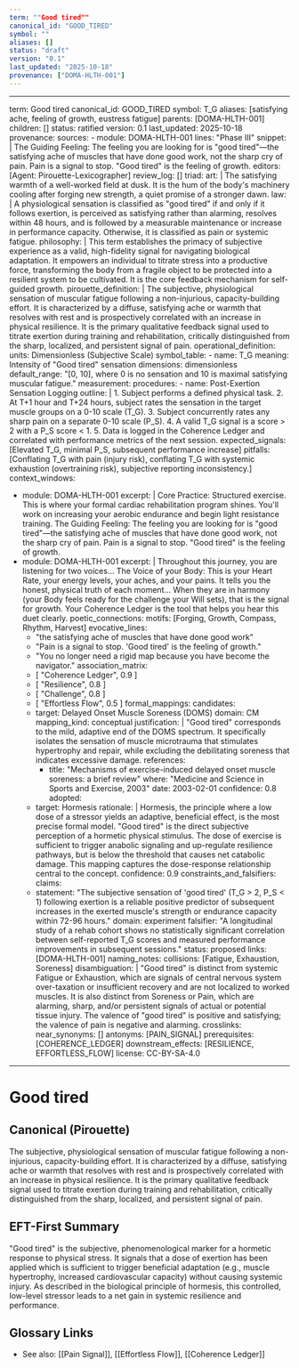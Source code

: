 ```yaml
---
term: ""Good tired""
canonical_id: "GOOD_TIRED"
symbol: ""
aliases: []
status: "draft"
version: "0.1"
last_updated: "2025-10-18"
provenance: ["DOMA-HLTH-001"]
---
```


---
term: Good tired
canonical_id: GOOD_TIRED
symbol: T_G
aliases: [satisfying ache, feeling of growth, eustress fatigue]
parents: [DOMA-HLTH-001]
children: []
status: ratified
version: 0.1
last_updated: 2025-10-18
provenance:
  sources:
    - module: DOMA-HLTH-001
      lines: "Phase III"
      snippet: |
        The Guiding Feeling: The feeling you are looking for is "good tired"—the satisfying ache of muscles that have done good work, not the sharp cry of pain. Pain is a signal to stop. "Good tired" is the feeling of growth.
  editors: [Agent: Pirouette-Lexicographer]
  review_log: []
triad:
  art: |
    The satisfying warmth of a well-worked field at dusk. It is the hum of the body's machinery cooling after forging new strength, a quiet promise of a stronger dawn.
  law: |
    A physiological sensation is classified as "good tired" if and only if it follows exertion, is perceived as satisfying rather than alarming, resolves within 48 hours, and is followed by a measurable maintenance or increase in performance capacity. Otherwise, it is classified as pain or systemic fatigue.
  philosophy: |
    This term establishes the primacy of subjective experience as a valid, high-fidelity signal for navigating biological adaptation. It empowers an individual to titrate stress into a productive force, transforming the body from a fragile object to be protected into a resilient system to be cultivated. It is the core feedback mechanism for self-guided growth.
pirouette_definition: |
  The subjective, physiological sensation of muscular fatigue following a non-injurious, capacity-building effort. It is characterized by a diffuse, satisfying ache or warmth that resolves with rest and is prospectively correlated with an increase in physical resilience. It is the primary qualitative feedback signal used to titrate exertion during training and rehabilitation, critically distinguished from the sharp, localized, and persistent signal of pain.
operational_definition:
  units: Dimensionless (Subjective Scale)
  symbol_table:
    - name: T_G
      meaning: Intensity of "Good tired" sensation
      dimensions: dimensionless
      default_range: "[0, 10], where 0 is no sensation and 10 is maximal satisfying muscular fatigue."
  measurement:
    procedures:
      - name: Post-Exertion Sensation Logging
        outline: |
          1. Subject performs a defined physical task.
          2. At T+1 hour and T+24 hours, subject rates the sensation in the target muscle groups on a 0-10 scale (T_G).
          3. Subject concurrently rates any sharp pain on a separate 0-10 scale (P_S).
          4. A valid T_G signal is a score > 2 with a P_S score < 1.
          5. Data is logged in the Coherence Ledger and correlated with performance metrics of the next session.
        expected_signals: [Elevated T_G, minimal P_S, subsequent performance increase]
        pitfalls: [Conflating T_G with pain (injury risk), conflating T_G with systemic exhaustion (overtraining risk), subjective reporting inconsistency.]
context_windows:
  - module: DOMA-HLTH-001
    excerpt: |
      Core Practice: Structured exercise. This is where your formal cardiac rehabilitation program shines. You'll work on increasing your aerobic endurance and begin light resistance training. The Guiding Feeling: The feeling you are looking for is "good tired"—the satisfying ache of muscles that have done good work, not the sharp cry of pain. Pain is a signal to stop. "Good tired" is the feeling of growth.
  - module: DOMA-HLTH-001
    excerpt: |
      Throughout this journey, you are listening for two voices... The Voice of your Body: This is your Heart Rate, your energy levels, your aches, and your pains. It tells you the honest, physical truth of each moment... When they are in harmony (your Body feels ready for the challenge your Will sets), that is the signal for growth. Your Coherence Ledger is the tool that helps you hear this duet clearly.
poetic_connections:
  motifs: [Forging, Growth, Compass, Rhythm, Harvest]
  evocative_lines:
    - "the satisfying ache of muscles that have done good work"
    - "Pain is a signal to stop. 'Good tired' is the feeling of growth."
    - "You no longer need a rigid map because you have become the navigator."
  association_matrix:
    - [ "Coherence Ledger", 0.9 ]
    - [ "Resilience", 0.8 ]
    - [ "Challenge", 0.8 ]
    - [ "Effortless Flow", 0.5 ]
formal_mappings:
  candidates:
    - target: Delayed Onset Muscle Soreness (DOMS)
      domain: CM
      mapping_kind: conceptual
      justification: |
        "Good tired" corresponds to the mild, adaptive end of the DOMS spectrum. It specifically isolates the sensation of muscle microtrauma that stimulates hypertrophy and repair, while excluding the debilitating soreness that indicates excessive damage.
      references:
        - title: "Mechanisms of exercise-induced delayed onset muscle soreness: a brief review"
          where: "Medicine and Science in Sports and Exercise, 2003"
          date: 2003-02-01
      confidence: 0.8
  adopted:
    - target: Hormesis
      rationale: |
        Hormesis, the principle where a low dose of a stressor yields an adaptive, beneficial effect, is the most precise formal model. "Good tired" is the direct subjective perception of a hormetic physical stimulus. The dose of exercise is sufficient to trigger anabolic signaling and up-regulate resilience pathways, but is below the threshold that causes net catabolic damage. This mapping captures the dose-response relationship central to the concept.
      confidence: 0.9
constraints_and_falsifiers:
  claims:
    - statement: "The subjective sensation of 'good tired' (T_G > 2, P_S < 1) following exertion is a reliable positive predictor of subsequent increases in the exerted muscle's strength or endurance capacity within 72-96 hours."
      domain: experiment
      falsifier: "A longitudinal study of a rehab cohort shows no statistically significant correlation between self-reported T_G scores and measured performance improvements in subsequent sessions."
      status: proposed
      links: [DOMA-HLTH-001]
naming_notes:
  collisions: [Fatigue, Exhaustion, Soreness]
  disambiguation: |
    "Good tired" is distinct from systemic Fatigue or Exhaustion, which are signals of central nervous system over-taxation or insufficient recovery and are not localized to worked muscles. It is also distinct from Soreness or Pain, which are alarming, sharp, and/or persistent signals of actual or potential tissue injury. The valence of "good tired" is positive and satisfying; the valence of pain is negative and alarming.
crosslinks:
  near_synonyms: []
  antonyms: [PAIN_SIGNAL]
  prerequisites: [COHERENCE_LEDGER]
  downstream_effects: [RESILIENCE, EFFORTLESS_FLOW]
license: CC-BY-SA-4.0
---

# Good tired

## Canonical (Pirouette)
The subjective, physiological sensation of muscular fatigue following a non-injurious, capacity-building effort. It is characterized by a diffuse, satisfying ache or warmth that resolves with rest and is prospectively correlated with an increase in physical resilience. It is the primary qualitative feedback signal used to titrate exertion during training and rehabilitation, critically distinguished from the sharp, localized, and persistent signal of pain.

## EFT-First Summary
"Good tired" is the subjective, phenomenological marker for a hormetic response to physical stress. It signals that a dose of exertion has been applied which is sufficient to trigger beneficial adaptation (e.g., muscle hypertrophy, increased cardiovascular capacity) without causing systemic injury. As described in the biological principle of hormesis, this controlled, low-level stressor leads to a net gain in systemic resilience and performance.

## Glossary Links
- See also: [[Pain Signal]], [[Effortless Flow]], [[Coherence Ledger]]